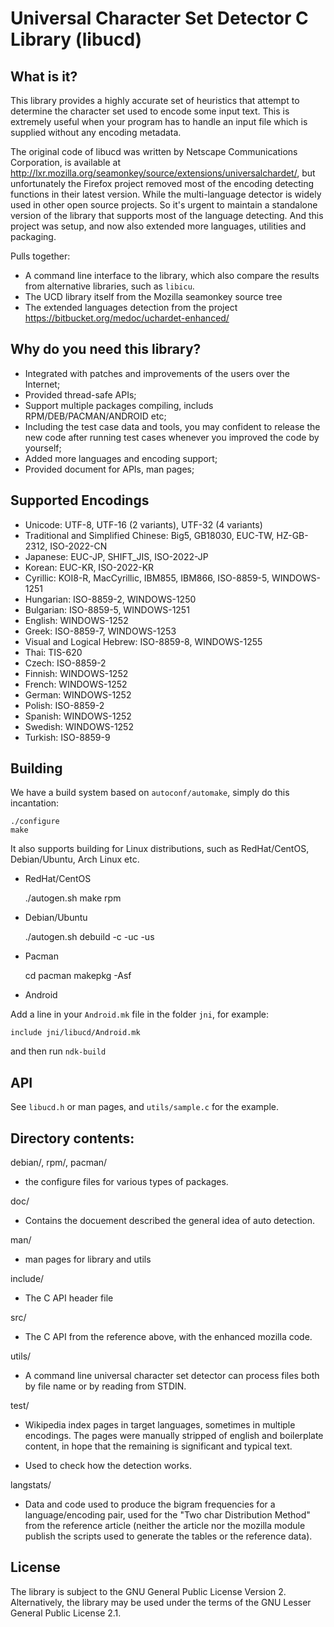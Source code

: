 # Universal Character Set Detector C Library (libucd)

## What is it?

This library provides a highly accurate set of heuristics that attempt to determine
the character set used to encode some input text. This is extremely useful when your
program has to handle an input file which is supplied without any encoding metadata.


The original code of libucd was written by Netscape Communications Corporation,
is available at
http://lxr.mozilla.org/seamonkey/source/extensions/universalchardet/, but unfortunately
the Firefox project removed most of the encoding detecting functions in their latest version.
While the multi-language detector is widely used in other open source projects. So it's
urgent to maintain a standalone version of the library that supports most of the language detecting.
And this project was setup, and now also extended more languages, utilities and packaging.


Pulls together:

  * A command line interface to the library, which also compare the results from
    alternative libraries, such as `libicu`.
  * The UCD library itself from the Mozilla seamonkey source tree
  * The extended languages detection from the project https://bitbucket.org/medoc/uchardet-enhanced/


## Why do you need this library?

  * Integrated with patches and improvements of the users over the Internet;
  * Provided thread-safe APIs;
  * Support multiple packages compiling, includs RPM/DEB/PACMAN/ANDROID etc;
  * Including the test case data and tools, you may confident to release the new code after running
    test cases whenever you improved the code by yourself;
  * Added more languages and encoding support;
  * Provided document for APIs, man pages;


## Supported Encodings

  * Unicode: UTF-8, UTF-16 (2 variants), UTF-32 (4 variants)
  * Traditional and Simplified Chinese: Big5, GB18030, EUC-TW, HZ-GB-2312, ISO-2022-CN 
  * Japanese: EUC-JP, SHIFT_JIS, ISO-2022-JP
  * Korean: EUC-KR, ISO-2022-KR
  * Cyrillic: KOI8-R, MacCyrillic, IBM855, IBM866, ISO-8859-5, WINDOWS-1251
  * Hungarian: ISO-8859-2, WINDOWS-1250
  * Bulgarian: ISO-8859-5, WINDOWS-1251
  * English: WINDOWS-1252
  * Greek: ISO-8859-7, WINDOWS-1253
  * Visual and Logical Hebrew: ISO-8859-8, WINDOWS-1255
  * Thai: TIS-620
  * Czech: ISO-8859-2
  * Finnish: WINDOWS-1252
  * French: WINDOWS-1252
  * German: WINDOWS-1252
  * Polish: ISO-8859-2
  * Spanish: WINDOWS-1252
  * Swedish: WINDOWS-1252
  * Turkish: ISO-8859-9


## Building

We have a build system based on `autoconf/automake`, simply do this incantation:

    ./configure
    make


It also supports building for Linux distributions, such as RedHat/CentOS, Debian/Ubuntu, Arch Linux etc.

 - RedHat/CentOS


    ./autogen.sh
    make rpm


 - Debian/Ubuntu


    ./autogen.sh
    debuild -c -uc -us


 - Pacman


    cd pacman
    makepkg -Asf


 - Android

Add a line in your `Android.mk` file in the folder `jni`, for example:


    include jni/libucd/Android.mk


and then run `ndk-build`


## API

See `libucd.h` or man pages, and `utils/sample.c` for the example.


## Directory contents:

debian/, rpm/, pacman/
 - the configure files for various types of packages.

doc/
 - Contains the docuement described the general idea of auto detection.

man/
 - man pages for library and utils

include/
 - The C API header file

src/
 - The C API from the reference above, with the enhanced mozilla code.

utils/
 - A command line universal character set detector can process files both by file name or
   by reading from STDIN.

test/
 - Wikipedia index pages in target languages, sometimes in multiple
   encodings. The pages were manually stripped of english and boilerplate
   content, in hope that the remaining is significant and typical text.

 - Used to check how the detection works.

langstats/
 - Data and code used to produce the bigram frequencies for a
   language/encoding pair, used for the "Two char Distribution Method"
   from the reference article (neither the article nor the mozilla module
   publish the scripts used to generate the tables or the reference data).


## License

The library is subject to the GNU General Public License Version 2.
Alternatively, the library may be used under the terms of the GNU
Lesser General Public License 2.1.

